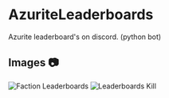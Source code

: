 # AzuriteLeaderboards
Azurite leaderboard's on discord. (python bot)

## Images 📷
![Faction Leaderboards](https://prnt.sc/iQh65pVRe2ZM)
![Leaderboards Kill](https://prnt.sc/MTibu271kCr1)
